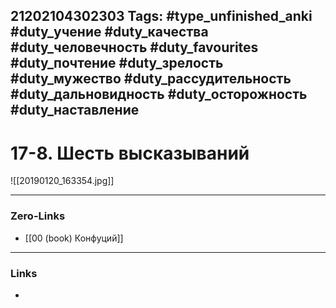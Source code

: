 21202104302303
Tags: #type_unfinished_anki #duty_учение #duty_качества #duty_человечность #duty_favourites #duty_почтение #duty_зрелость #duty_мужество #duty_рассудительность #duty_дальновидность #duty_осторожность #duty_наставление
---
# 17-8. Шесть высказываний

![[20190120_163354.jpg]]

---
### Zero-Links
- [[00 (book) Конфуций]]
---
### Links
-